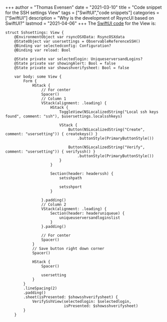+++
author = "Thomas Evensen"
date = "2021-03-10"
title =  "Code snippet for the SSH settings View"
tags = ["SwiftUI","code snippets"]
categories = ["SwiftUI"]
description = "Why is the development of RsyncUI based on SwiftUI?"
lastmod = "2021-04-06"
+++
The [SwiftUI code](https://github.com/rsyncOSX/RsyncUI/blob/main/RsyncUI/Views/Settings/Sshsettings.swift) for the View is:

```
struct Sshsettings: View {
    @EnvironmentObject var rsyncOSXData: RsyncOSXdata
    @StateObject var usersettings = ObservableReferenceSSH()
    @Binding var selectedconfig: Configuration?
    @Binding var reload: Bool

    @State private var selectedlogin: UniqueserversandLogins?
    @State private var showingAlert: Bool = false
    @State private var showsshverifysheet: Bool = false

    var body: some View {
        Form {
            HStack {
                // For center
                Spacer()
                // Column 1
                VStack(alignment: .leading) {
                    HStack {
                        ToggleView(NSLocalizedString("Local ssh keys found", comment: "ssh"), $usersettings.localsshkeys)

                        VStack {
                            Button(NSLocalizedString("Create", comment: "usersetting")) { createkeys() }
                                .buttonStyle(PrimaryButtonStyle())

                            Button(NSLocalizedString("Verify", comment: "usersetting")) { verifyssh() }
                                .buttonStyle(PrimaryButtonStyle())
                        }
                    }

                    Section(header: headerssh) {
                        setsshpath

                        setsshport
                    }

                }.padding()
                // Column 2
                VStack(alignment: .leading) {
                    Section(header: headeruniqueue) {
                        uniqueuserversandloginslist
                    }
                }.padding()

                // For center
                Spacer()
            }
            // Save button right down corner
            Spacer()

            HStack {
                Spacer()

                usersetting
            }
        }
        .lineSpacing(2)
        .padding()
        .sheet(isPresented: $showsshverifysheet) {
            VerifySshView(selectedlogin: $selectedlogin,
                          isPresented: $showsshverifysheet)
        }
    }
```
